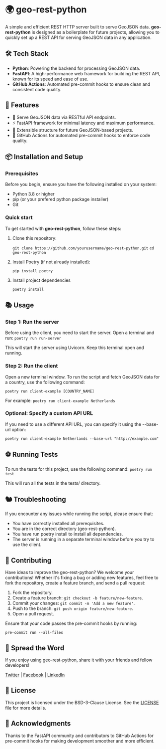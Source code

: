 # 🌍 geo-rest-python

A simple and efficient REST HTTP server built to serve GeoJSON data. **geo-rest-python** is designed as a boilerplate for future projects, allowing you to quickly set up a REST API for serving GeoJSON data in any application.

## 🛠️ Tech Stack

- **Python**: Powering the backend for processing GeoJSON data.
- **FastAPI**: A high-performance web framework for building the REST API, known for its speed and ease of use.
- **GitHub Actions**: Automated pre-commit hooks to ensure clean and consistent code quality.

## 🚀 Features

- 📄 Serve GeoJSON data via RESTful API endpoints.
- ⚡ FastAPI framework for minimal latency and maximum performance.
- 🧰 Extensible structure for future GeoJSON-based projects.
- 🔄 GitHub Actions for automated pre-commit hooks to enforce code quality.

## 📦 Installation and Setup

### Prerequisites
Before you begin, ensure you have the following installed on your system:

- Python 3.8 or higher
- pip (or your prefered python package installer)
- Git

### Quick start
To get started with **geo-rest-python**, follow these steps:

1. Clone this repository:

   `git clone https://github.com/yourusername/geo-rest-python.git`
   `cd geo-rest-python`

2. Install Poetry (if not already installed):

   `pip install poetry`

3. Install project dependencies

   `poetry install`

## 📚 Usage

### Step 1: Run the server

Before using the client, you need to start the server. Open a terminal and run:
   `poetry run run-server`

This will start the server using Uvicorn. Keep this terminal open and running.

### Step 2: Run the client

Open a new terminal window. To run the script and fetch GeoJSON data for a country, use the following command:

   `poetry run client-example [COUNTRY_NAME]`

For example:
   `poetry run client-example Netherlands`

### Optional: Specify a custom API URL
If you need to use a different API URL, you can specify it using the --base-url option:

   `poetry run client-example Netherlands --base-url "http://example.com"`

## ⚽️ Running Tests
To run the tests for this project, use the following command:
   `poetry run test`

This will run all the tests in the tests/ directory.

## 🐿️ Troubleshooting
If you encounter any issues while running the script, please ensure that:

- You have correctly installed all prerequisites.
- You are in the correct directory (geo-rest-python).
- You have run poetry install to install all dependencies.
- The server is running in a separate terminal window before you try to use the client.

## 🤝 Contributing

Have ideas to improve the geo-rest-python? We welcome your contributions! Whether it's fixing a bug or adding new features, feel free to fork the repository, create a feature branch, and send a pull request:

1. Fork the repository.
2. Create a feature branch: `git checkout -b feature/new-feature`.
3. Commit your changes: `git commit -m 'Add a new feature'`.
4. Push to the branch: `git push origin feature/new-feature`.
5. Open a pull request.

Ensure that your code passes the pre-commit hooks by running:

`pre-commit run --all-files`

## 📣 Spread the Word

If you enjoy using geo-rest-python, share it with your friends and fellow developers!

[Twitter](#) | [Facebook](#) | [LinkedIn](#)

## 📜 License

This project is licensed under the BSD-3-Clause License. See the [LICENSE](LICENSE) file for more details.

## 🙏 Acknowledgments

Thanks to the FastAPI community and contributors to GitHub Actions for pre-commit hooks for making development smoother and more efficient.
